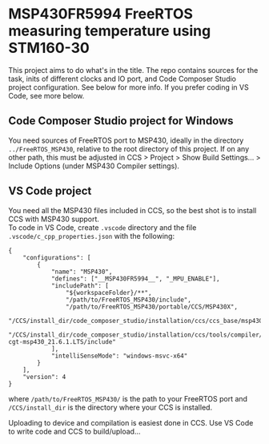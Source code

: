 # MSP430FR5994 FreeRTOS measuring temperature using STM160-30
This project aims to do what's in the title. The repo contains sources for the task, inits of different clocks and IO port, and Code Composer Studio project configuration. See below for more info. If you prefer coding in VS Code, see more below.

## Code Composer Studio project for Windows    
You need sources of FreeRTOS port to MSP430, ideally in the directory `../FreeRTOS_MSP430`, relative to the root directory of this project. If on any other path, this must be adjusted in CCS > Project > Show Build Settings... > Include Options (under MSP430 Compiler settings).

## VS Code project
You need all the MSP430 files included in CCS, so the best shot is to install CCS with MSP430 support.    
To code in VS Code, create `.vscode` directory and the file `.vscode/c_cpp_properties.json` with the following:

```
{
    "configurations": [
        {
            "name": "MSP430",
            "defines": ["__MSP430FR5994__", "_MPU_ENABLE"],
            "includePath": [
                "${workspaceFolder}/**",
                "/path/to/FreeRTOS_MSP430/include",
                "/path/to/FreeRTOS_MSP430/portable/CCS/MSP430X",
                "/CCS/install_dir/code_composer_studio/installation/ccs/ccs_base/msp430/include",
                "/CCS/install_dir/code_composer_studio/installation/ccs/tools/compiler/ti-cgt-msp430_21.6.1.LTS/include"
            ],
            "intelliSenseMode": "windows-msvc-x64"
        }
    ],
    "version": 4
}
```

where `/path/to/FreeRTOS_MSP430/` is the path to your FreeRTOS port and `/CCS/install_dir` is the directory where your CCS is installed. 

Uploading to device and compilation is easiest done in CCS. Use VS Code to write code and CCS to build/upload...